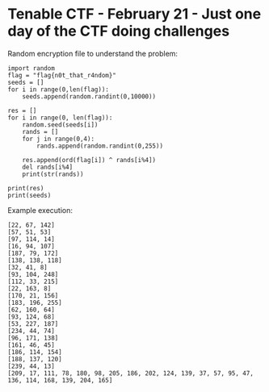 # Tenable CTF - February 21 - Just one day of the CTF doing challenges


Random encryption file to understand the problem:

```
import random
flag = "flag{n0t_that_r4ndom}"
seeds = []
for i in range(0,len(flag)):
    seeds.append(random.randint(0,10000))

res = []
for i in range(0, len(flag)):
    random.seed(seeds[i])
    rands = []
    for j in range(0,4):
        rands.append(random.randint(0,255))

    res.append(ord(flag[i]) ^ rands[i%4])
    del rands[i%4]
    print(str(rands))

print(res)
print(seeds)
```

Example execution:
```
[22, 67, 142]
[57, 51, 53]
[97, 114, 14]
[16, 94, 107]
[187, 79, 172]
[138, 138, 118]
[32, 41, 8]
[93, 104, 248]
[112, 33, 215]
[22, 163, 8]
[170, 21, 156]
[183, 196, 255]
[62, 160, 64]
[93, 124, 68]
[53, 227, 187]
[234, 44, 74]
[96, 171, 138]
[161, 46, 45]
[186, 114, 154]
[188, 137, 120]
[239, 44, 13]
[209, 17, 111, 78, 180, 98, 205, 186, 202, 124, 139, 37, 57, 95, 47, 136, 114, 168, 139, 204, 165]
```
